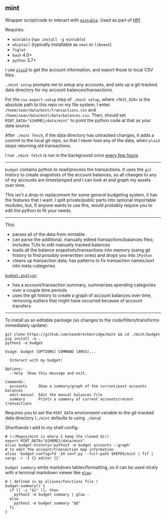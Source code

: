 ## mint

Wrapper script/code to interact with [`mintable`](https://github.com/kevinschaich/mintable/). Used as part of [HPI](https://github.com/seanbreckenridge/HPI)

Requires:

- `mintable` (`npm install -g mintable`)
- `whiptail` (typically installable as `newt` or `libnewt`)
- `figlet`
- `bash` 4.0+
- `python` 3.7+

I use [`plaid`](http://plaid.com/) to get the account information, and export those to local CSV files.

`./mint setup` prompts me to setup any accounts, and sets up a git-tracked data directory for my account balances/transactions.

For the `csv-export-setup` step of `./mint setup`, where `<THIS_DIR>` is the absolute path to this repo on my file system; I enter: `/home/sean/data/mint/transactions.csv` and `/home/sean/data/mint/data/balances.csv`. Then, should set `MINT_DATA="${HOME}/data/mint"` to point the python code at that as your data source.

After `./mint fetch`, if the data directory has untracked changes, it adds a commit to the local git repo, so that I never lose any of the data, when `plaid` stops returning old transactions.

I run `./mint fetch` is run in the background once [every few hours](https://github.com/seanbreckenridge/HPI/blob/master/jobs/linux/mint.job)

---

`budget` contains python to read/process the transactions. It uses the `git` history to create snapshots of the account balances, so all changes to any of my accounts are timestamped and I can look at and graph my assets over time.

This isn't a drop-in replacement for some general budgeting system, it has the features that I want. I split private/public parts into optional importable modules, but, If anyone wants to use this, would probably require you to edit the python to fit your needs.

---

This:

- parses all of the data from mintable
- can parse the additional, manually edited transactions/balances files; includes TUIs to edit manually tracked balances
- loads all the balance snapshots/transactions into memory (using git history to find possibly overwritten ones) and drops you into `IPython`
- cleans up transaction data; has patterns to fix transaction names/sort into meta-categories

[`budget.analyze`](./budget/budget/analyze):

- has a account/transaction summary, summarizes spending categories over a couple time periods
- uses the git history to create a graph of account balances over time, removing outliers that might have occurred because of account transfers.

---

To install as an editable package (so changes to the code/filters/transforms immediately update):

```
git clone https://github.com/seanbreckenridge/mint && cd ./mint/budget
pip install -e .
python3 -m budget
```

```
Usage: budget [OPTIONS] COMMAND [ARGS]...

  Interact with my budget!

Options:
  --help  Show this message and exit.

Commands:
  accounts     Show a summary/graph of the current/past accounts balances
  edit-manual  Edit the manual balances file
  summary      Prints a summary of current accounts/recent transactions
```

Requires you to set the `MINT_DATA` environment variable to the git-tracked data directory (`./mint` defaults to using `./data`)

Shorthands I add to my shell config:

```shell
# (~/Repos/mint is where I keep the cloned dir)
export MINT_DATA="${HOME}/data/mint"
alias budget-history='python3 -m budget accounts --graph'
# to edit the account/transaction map information
alias 'budget-config=fd -IH conf.py --full-path $REPOS/mint | fzf | xargs -r -I {} editor {}'
```

`budget summary` emits markdown tables/formatting, so it can be used nicely with a terminal markdown viewer like [`glow`](https://github.com/charmbracelet/glow):

```shell
# ( defined in my aliases/functions file )
budget-summary() {
  if [[ -z "$1" ]]; then
    python3 -m budget summary | glow -
  else
    python3 -m budget summary "$@"
  fi
}
```
